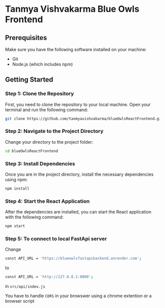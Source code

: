 
# Tanmya Vishvakarma Blue Owls Frontend

## Prerequisites
Make sure you have the following software installed on your machine:
- Git
- Node.js (which includes npm)

## Getting Started

### Step 1: Clone the Repository
First, you need to clone the repository to your local machine. Open your terminal and run the following command:

```bash
git clone https://github.com/tanmyavishvakarma/blueOwlsReactFrontend.git
```
### Step 2: Navigate to the Project Directory
Change your directory to the project folder:

```bash
cd blueOwlsReactFrontend
```
### Step 3: Install Dependencies
Once you are in the project directory, install the necessary dependencies using npm:

```bash
npm install
```

### Step 4: Start the React Application
After the dependencies are installed, you can start the React application with the following command:

```bash
npm start
```

### Step 5: To connect to local FastApi server
Change 
```bash
const API_URL = 'https://blueowlsfastapibackend.onrender.com';
```
to
```bash
const API_URL = 'http://127.0.0.1:8000';
```
in ```src/api/index.js```

You have to handle ```CORS``` in your browswer using a chrome extention or a browser script
